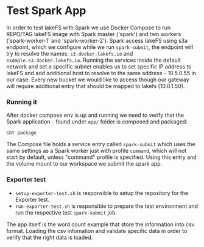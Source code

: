 # Test Spark App

In order to test lakeFS with Spark we use Docker Compose to run REPO/TAG lakeFS image with Spark master ('spark') and two workers ('spark-worker-1' and 'spark-worker-2').
Spark access lakeFS using s3a endpoint, which we configure while we run `spark-submit`, the endpoint will try to resolve the names: `s3.docker.lakefs.io` and `example.s3.docker.lakefs.io`.
Running the services inside the default network and set a specific subnet enables us to set specific IP address to lakeFS and add additional host to resolve to the same address - 10.5.0.55 in our case.
Every new bucket we would like to access though our gateway will require additional entry that should be mapped to lakefs (10.0.1.50).

### Running it

After docker compose env is up and running we need to verify that the Spark application - found under `app/` folder is composed and packaged:

```shell
sbt package
```

The Compose file holds a service entry called `spark-submit` which uses the same settings as a Spark worker just with profile `command`, which will not start by default, unless "command" profile is specified.
Using this entry and the volume mount to our workspace we submit the spark app.

### Exporter test

- `setup-exporter-test.sh` is responsible to setup the repository for the Exporter test.
- `run-exporter-test.sh` is responsible to prepare the test environment and run the respective test `spark-submit` job.

The app itself is the word count example that store the information into csv format.  Loading the csv infomation and validate specific data in order to verify that the right data is loaded.
